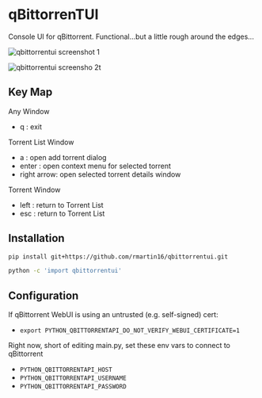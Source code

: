 qBittorrenTUI
===============
Console UI for qBittorrent. Functional...but a little rough around the edges...

![qbittorrentui screenshot 1](https://i.imgur.com/iGM3bPI.png)

![qbittorrentui screensho 2t](https://i.imgur.com/msRNi86.png)

Key Map
-------
Any Window
* q : exit

Torrent List Window
* a : open add torrent dialog
* enter : open context menu for selected torrent
* right arrow: open selected torrent details window

Torrent Window
* left : return to Torrent List
* esc : return to Torrent List

Installation
------------
```bash
pip install git+https://github.com/rmartin16/qbittorrentui.git

python -c 'import qbittorrentui'
```

Configuration
-------------
If qBittorrent WebUI is using an untrusted (e.g. self-signed) cert:
* ```export PYTHON_QBITTORRENTAPI_DO_NOT_VERIFY_WEBUI_CERTIFICATE=1```

Right now, short of editing main.py, set these env vars to connect to qBittorrent
* ```PYTHON_QBITTORRENTAPI_HOST```
* ```PYTHON_QBITTORRENTAPI_USERNAME```
* ```PYTHON_QBITTORRENTAPI_PASSWORD```
